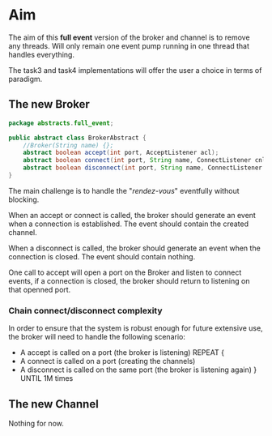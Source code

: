 # Aim

The aim of this **full event** version of the broker and channel is to remove any threads. Will only remain one event pump running in one thread that handles everything.

The task3 and task4 implementations will offer the user a choice in terms of paradigm.

## The new Broker

```java
package abstracts.full_event;

public abstract class BrokerAbstract {
	//Broker(String name) {};
	abstract boolean accept(int port, AcceptListener acl);
	abstract boolean connect(int port, String name, ConnectListener cnl);
	abstract boolean disconnect(int port, String name, ConnectListener cnl);
}
```

The main challenge is to handle the "*rendez-vous*" eventfully without blocking.

When an accept or connect is called, the broker should generate an event when a connection is established. The event should contain the created channel.

When a disconnect is called, the broker should generate an event when the connection is closed. The event should contain nothing.

One call to accept will open a port on the Broker and listen to connect events, if a connection is closed, the broker should return to listening on that openned port.

### Chain connect/disconnect complexity 

In order to ensure that the system is robust enough for future extensive use, the broker will need to handle the following scenario:
- A accept is called on a port (the broker is listening)
REPEAT {
- A connect is called on a port (creating the channels)
- A disconnect is called on the same port (the broker is listening again)
} UNTIL 1M times

## The new Channel

Nothing for now.